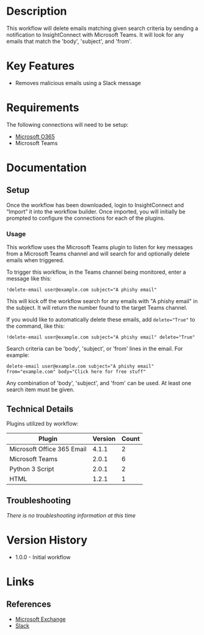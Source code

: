 # Description

This workflow will delete emails matching given search criteria by sending a notification to InsightConnect with Microsoft Teams. It will look for any emails that match the 'body', 'subject', and 'from'. 

# Key Features

* Removes malicious emails using a Slack message

# Requirements

The following connections will need to be setup: 

* [Microsoft O365](https://insightconnect.help.rapid7.com/docs/office365)
* Microsoft Teams

# Documentation

## Setup

Once the workflow has been downloaded, login to InsightConnect and “Import” it into the workflow builder. Once imported, you will initially be prompted to configure the connections for each of the plugins.

### Usage

This workflow uses the Microsoft Teams plugin to listen for key messages from a Microsoft Teams channel and will search for and optionally delete emails when triggered.

To trigger this workflow, in the Teams channel being monitored, enter a message like this:

`!delete-email user@example.com subject="A phishy email"`

This will kick off the workflow search for any emails with "A phishy email" in the subject. It will return the number found to the target Teams channel.

If you would like to automatically delete these emails, add `delete="True"` to the command, like this: 

`!delete-email user@example.com subject="A phishy email" delete="True"`

Search criteria can be 'body', 'subject', or 'from' lines in the email. For example:

`delete-email user@example.com subject="A phishy email" from="example.com" body="Click here for free stuff"`

Any combination of 'body', 'subject', and 'from' can be used. At least one search item must be given.

## Technical Details

Plugins utilized by workflow:

|Plugin|Version|Count|
|----|----|--------|
|Microsoft Office 365 Email|4.1.1|2|
|Microsoft Teams|2.0.1|6|
|Python 3 Script|2.0.1|2|
|HTML|1.2.1|1|

## Troubleshooting

_There is no troubleshooting information at this time_

# Version History

* 1.0.0 - Initial workflow

# Links

## References

* [Microsoft Exchange](https://products.office.com/en-us/exchange/email)
* [Slack](https://slack.com/)
